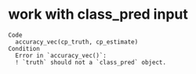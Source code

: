 # work with class_pred input

    Code
      accuracy_vec(cp_truth, cp_estimate)
    Condition
      Error in `accuracy_vec()`:
      ! `truth` should not a `class_pred` object.


